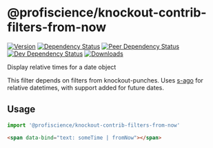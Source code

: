 # @profiscience/knockout-contrib-filters-from-now

[![Version][npm-version-shield]][npm]
[![Dependency Status][david-dm-shield]][david-dm]
[![Peer Dependency Status][david-dm-peer-shield]][david-dm-peer]
[![Dev Dependency Status][david-dm-dev-shield]][david-dm-dev]
[![Downloads][npm-stats-shield]][npm-stats]

[david-dm]: https://david-dm.org/Profiscience/knockout-contrib?path=packages/filters.fromNow
[david-dm-shield]: https://david-dm.org/Profiscience/knockout-contrib/status.svg?path=packages/filters.fromNow

[david-dm-peer]: https://david-dm.org/Profiscience/knockout-contrib?path=packages/filters.fromNow&type=peer
[david-dm-peer-shield]: https://david-dm.org/Profiscience/knockout-contrib/peer-status.svg?path=packages/filters.fromNow

[david-dm-dev]: https://david-dm.org/Profiscience/knockout-contrib?path=packages/filters.fromNow&type=dev
[david-dm-dev-shield]: https://david-dm.org/Profiscience/knockout-contrib/dev-status.svg?path=packages/filters.fromNow

[npm]: https://www.npmjs.com/package/@profiscience/knockout-contrib-filters-from-now
[npm-version-shield]: https://img.shields.io/npm/v/@profiscience/knockout-contrib-filters-from-now.svg

[npm-stats]: http://npm-stat.com/charts.html?package=@profiscience/knockout-contrib-filters-from-now&author=&from=&to=
[npm-stats-shield]: https://img.shields.io/npm/dt/@profiscience/knockout-contrib-filters-from-now.svg?maxAge=2592000

<!-- **NOTE:** It is recommended to use the [@profiscience/knockout-contrib-utils metapackage](../utils) -->

Display relative times for a date object

This filter depends on filters from knockout-punches. Uses [s-ago][] for relative datetimes, with support added for future dates.

## Usage

```typescript
import '@profiscience/knockout-contrib-filters-from-now'
```
```html
<span data-bind="text: someTime | fromNow"></span>
```

[s-ago]: https://github.com/sebastiansandqvist/s-ago